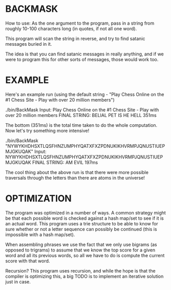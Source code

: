 # BACKMASK

How to use: As the one argument to the program, pass in a string from roughly 10-100 characters long (in quotes, if not all one word).

This program will scan the string in reverse, and try to find satanic messages buried in it.

The idea is that you can find satanic messages in really anything, and if we were to program this for other sorts of messages, those would work too.

# EXAMPLE

Here's an example run (using the default string - "Play Chess Online on the #1 Chess Site - Play with over 20 million members")

./bin/BackMask 
Input: Play Chess Online on the #1 Chess Site - Play with over 20 million members
FINAL STRING: BELIAL PET IS HE HELL 
351ms

The bottom (351ms) is the total time taken to do the whole computation. Now let's try something more intensive!

./bin/BackMask "NYWYKHDHSXTLQSFHNZUMPHYQATXFXZPDNUKIKHVRMPJQNUSTIUEPMJGKUQAK"
Input: NYWYKHDHSXTLQSFHNZUMPHYQATXFXZPDNUKIKHVRMPJQNUSTIUEPMJGKUQAK
FINAL STRING: AM EVIL 
197ms

The cool thing about the above run is that there were more possible traversals through the letters than there are atoms in the universe!

# OPTIMIZATION

The program was optimized in a number of ways. A common strategy might be that each possible word is checked against a hash map/set to see if it is an actual word. This program uses a trie structure to be able to know for sure whether or not a letter sequence can possibly be continued (this is impossible with a hash map/set). 

When assembling phrases we use the fact that we only use bigrams (as opposed to trigrams) to assume that we know the top score for a given word and all its previous words, so all we have to do is compute the current score with that word.

Recursion? This program uses recursion, and while the hope is that the compiler is optimizing this, a big TODO is to implement an iterative solution just in case.
